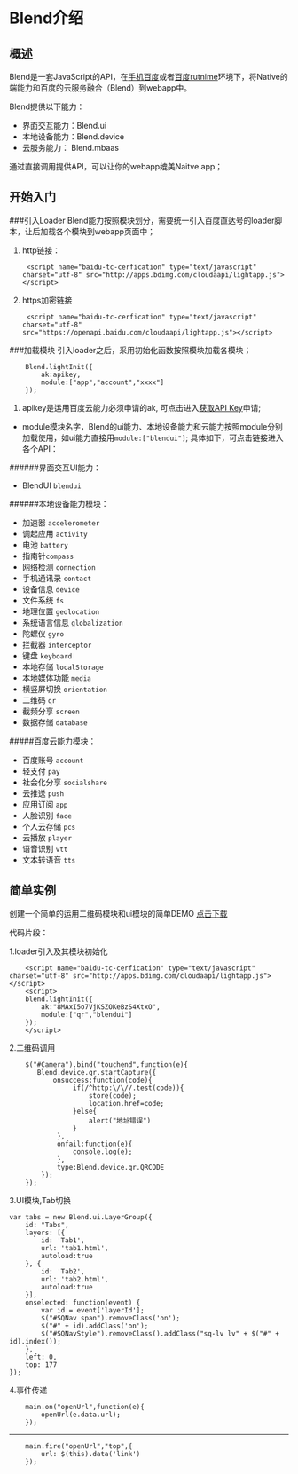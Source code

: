 # Blend介绍

## 概述

Blend是一套JavaScript的API，在[手机百度](http://xbox.m.baidu.com/wuxian/)或者[百度rutnime](http://clouda.baidu.com/runtime/introduction/introduce)环境下，将Native的端能力和百度的云服务融合（Blend）到webapp中。

Blend提供以下能力：

- 界面交互能力：Blend.ui
- 本地设备能力：Blend.device
- 云服务能力： Blend.mbaas

通过直接调用提供API，可以让你的webapp媲美Naitve app；


## 开始入门

###引入Loader
Blend能力按照模块划分，需要统一引入百度直达号的loader脚本，让后加载各个模块到webapp页面中；

1. http链接：

		<script name="baidu-tc-cerfication" type="text/javascript" charset="utf-8" src="http://apps.bdimg.com/cloudaapi/lightapp.js"></script>


2. https加密链接

		<script name="baidu-tc-cerfication" type="text/javascript" charset="utf-8" src="https://openapi.baidu.com/cloudaapi/lightapp.js"></script>



###加载模块
引入loader之后，采用初始化函数按照模块加载各模块；

		Blend.lightInit({
		    ak:apikey,
		    module:["app","account","xxxx"]
		});

1. apikey是运用百度云能力必须申请的ak, 可点击进入[获取API Key](/blendui/introduction/get_api_key "获取API Key")申请;

- module模块名字，Blend的ui能力、本地设备能力和云能力按照module分别加载使用，如ui能力直接用`module:["blendui"]`;
具体如下，可点击链接进入各个API：

######界面交互UI能力：

<!-- 
- [BlendUI](http://clouda.com) `blendui`

-->

- BlendUI `blendui`

######本地设备能力模块：
<!--	  
- [加速器](http://clouda.com)  `accelerometer` 
- [调起应用](http://clouda.com)  `activity`
- [电池](http://clouda.com)  `battery` 
- [指南针](http://clouda.com)  `compass`
- [网络检测](http://clouda.com)  `connection`
- [手机通讯录](http://clouda.com) `contact`
- [设备信息](http://clouda.com)  `device`
- [文件系统](http://clouda.com)  `fs`
- [地理位置](http://clouda.com)  `geolocation`
- [系统语言信息]() `globalization`
- [陀螺仪](http://clouda.com) `gyro`
- [拦截器](http://clouda.com) `interceptor`
- [键盘](http://clouda.com) `keyboard`
- [本地存储](http://clouda.com) `localStorage`
- [本地媒体功能](http://clouda.com) `media`
- [横竖屏切换](http://clouda.com) `orientation`
- [二维码](http://clouda.com) `qr`
- [截频分享](http://clouda.com)  `screen` 
-    [数据存储]() `database`
-->

<!-- 
- [离线缓存](http://clouda.com)  `cache`
 -->
		

- 加速器  `accelerometer` 
- 调起应用  `activity`
- 电池  `battery` 
- 指南针`compass`
- 网络检测 `connection`
- 手机通讯录 `contact`
- 设备信息  `device`
- 文件系统  `fs`
- 地理位置  `geolocation`
- 系统语言信息 `globalization`
- 陀螺仪 `gyro`
- 拦截器 `interceptor`
- 键盘 `keyboard`
- 本地存储 `localStorage`
- 本地媒体功能 `media`
- 横竖屏切换 `orientation`
- 二维码 `qr`
- 截频分享  `screen` 
- 数据存储 `database`

#####百度云能力模块：

<!--
- [百度账号](http://clouda.com)  `account` 
- [轻支付](http://clouda.com)  `pay` 
- [社会化分享](http://clouda.com)  `socialshare` 
- [云推送](http://clouda.com)  `push` 
- [应用订阅](http://clouda.com)  `app` 
- [人脸识别](http://clouda.com)  `face` 
- [个人云存储](http://clouda.com)  `pcs` 
- [云播放](http://clouda.com)  `player`
- [语音识别](http://clouda.com)  `vtt`
- [文本转语音](http://clouda.com)  `tts`
-->

<!--
- [反馈](http://clouda.com)  `feedback`
- [地理定位](http://clouda.com)  `map` 
- [订阅](http://clouda.com)  `subscribe` 
-->

- 百度账号  `account` 
- 轻支付  `pay` 
- 社会化分享  `socialshare` 
- 云推送  `push` 
- 应用订阅  `app` 
- 人脸识别  `face` 
- 个人云存储 `pcs` 
- 云播放  `player`
- 语音识别  `vtt`
- 文本转语音  `tts`


## 简单实例

创建一个简单的运用二维码模块和ui模块的简单DEMO [点击下载](http://blend001.duapp.com/blenddemo/demo.zip)

代码片段：

1.loader引入及其模块初始化


		<script name="baidu-tc-cerfication" type="text/javascript" charset="utf-8" src="http://apps.bdimg.com/cloudaapi/lightapp.js"></script>
		<script>
		blend.lightInit({
            ak:"8MAxI5o7VjKSZOKeBzS4XtxO",
            module:["qr","blendui"]
        });
		</script>
	
	
2.二维码调用


		$("#Camera").bind("touchend",function(e){
	       Blend.device.qr.startCapture({
	           onsuccess:function(code){
	                if(/^http:\/\//.test(code)){
	                    store(code);
	                    location.href=code;
	                }else{
	                    alert("地址错误")
	                }
	            },
	            onfail:function(e){
	                console.log(e);
	            },
	            type:Blend.device.qr.QRCODE
	        });
	    });



3.UI模块,Tab切换
	

	var tabs = new Blend.ui.LayerGroup({
        id: "Tabs",
        layers: [{
            id: 'Tab1',
            url: 'tab1.html',
            autoload:true
        }, {
            id: 'Tab2',
            url: 'tab2.html',
            autoload:true
        }],
        onselected: function(event) {
            var id = event['layerId'];
            $("#SQNav span").removeClass('on');
            $("#" + id).addClass('on');
            $("#SQNavStyle").removeClass().addClass("sq-lv lv" + $("#" + id).index());
        },
        left: 0,
        top: 177
    });

4.事件传递

		main.on("openUrl",function(e){
	        openUrl(e.data.url);
	    });

----------------------------------------------------------
	
		main.fire("openUrl","top",{
	        url: $(this).data('link')
	    });
		
		